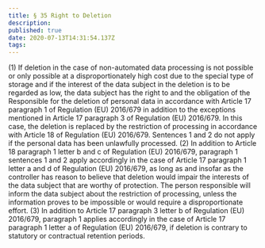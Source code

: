 ```yaml
---
title: § 35 Right to Deletion
description: 
published: true
date: 2020-07-13T14:31:54.137Z
tags: 
---
```


(1) If deletion in the case of non-automated data processing is not possible or only possible at a disproportionately high cost due to the special type of storage and if the interest of the data subject in the deletion is to be regarded as low, the data subject has the right to and the obligation of the Responsible for the deletion of personal data in accordance with Article 17 paragraph 1 of Regulation (EU) 2016/679 in addition to the exceptions mentioned in Article 17 paragraph 3 of Regulation (EU) 2016/679. In this case, the deletion is replaced by the restriction of processing in accordance with Article 18 of Regulation (EU) 2016/679. Sentences 1 and 2 do not apply if the personal data has been unlawfully processed.
(2) In addition to Article 18 paragraph 1 letter b and c of Regulation (EU) 2016/679, paragraph 1 sentences 1 and 2 apply accordingly in the case of Article 17 paragraph 1 letter a and d of Regulation (EU) 2016/679, as long as and insofar as the controller has reason to believe that deletion would impair the interests of the data subject that are worthy of protection. The person responsible will inform the data subject about the restriction of processing, unless the information proves to be impossible or would require a disproportionate effort.
(3) In addition to Article 17 paragraph 3 letter b of Regulation (EU) 2016/679, paragraph 1 applies accordingly in the case of Article 17 paragraph 1 letter a of Regulation (EU) 2016/679, if deletion is contrary to statutory or contractual retention periods.